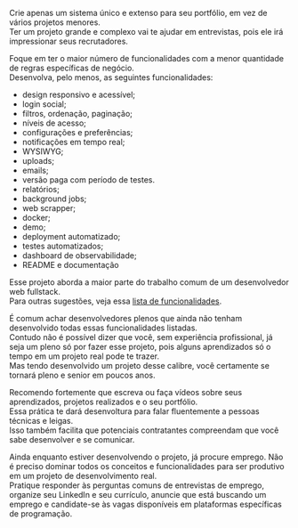 Crie apenas um sistema único e extenso para seu portfólio, em vez de vários projetos menores.  
Ter um projeto grande e complexo vai te ajudar em entrevistas, pois ele irá impressionar seus recrutadores.  

Foque em ter o maior número de funcionalidades com a menor quantidade de regras específicas de negócio.  
Desenvolva, pelo menos, as seguintes funcionalidades:

- design responsivo e acessível;
- login social;
- filtros, ordenação, paginação;
- níveis de acesso;
- configurações e preferências;
- notificações em tempo real;
- WYSIWYG;
- uploads;
- emails;
- versão paga com período de testes.
- relatórios;
- background jobs;
- web scrapper;
- docker;
- demo;
- deployment automatizado;
- testes automatizados;
- dashboard de observabilidade;
- README e documentação

Esse projeto aborda a maior parte do trabalho comum de um desenvolvedor web fullstack.  
Para outras sugestões, veja essa [lista de funcionalidades](https://marcelao.dev/trilha/funcionalidades/).

É comum achar desenvolvedores plenos que ainda não tenham desenvolvido todas essas funcionalidades listadas.  
Contudo não é possível dizer que você, sem experiência profissional, já seja um pleno só por fazer esse projeto, pois alguns aprendizados só o tempo em um projeto real pode te trazer.  
Mas tendo desenvolvido um projeto desse calibre, você certamente se tornará pleno e senior em poucos anos.

Recomendo fortemente que escreva ou faça vídeos sobre seus aprendizados, projetos realizados e o seu portfólio.  
Essa prática te dará desenvoltura para falar fluentemente a pessoas técnicas e leigas.  
Isso também facilita que potenciais contratantes compreendam que você sabe desenvolver e se comunicar.  

Ainda enquanto estiver desenvolvendo o projeto, já procure emprego. Não é preciso dominar todos os conceitos e funcionalidades para ser produtivo em um projeto de desenvolvimento real.  
Pratique responder às perguntas comuns de entrevistas de emprego, organize seu LinkedIn e seu currículo, anuncie que está buscando um emprego e candidate-se às vagas disponíveis em plataformas específicas de programação.